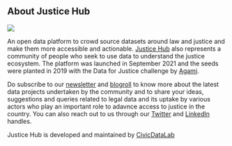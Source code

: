 ## About Justice Hub

[![][cover]](jh)

An open data platform to crowd source datasets around law and justice and make them more accessible and actionable. [Justice Hub][jh] also represents a community of people who seek to use data to understand the justice ecosystem. The platform was launched in September 2021 and the seeds were planted in 2019 with the Data for Justice challenge by [Agami][agami].

Do subscribe to our [newsletter][substack] and [blogroll][medium] to know more about the latest data projects undertaken by the community and to share your ideas, suggestions and queries related to legal data and its uptake by various actors who play an important role to adavnce access to justice in the country. You can also reach out to us through our [Twitter][tw] and [LinkedIn][li] handles. 

Justice Hub is developed and maintained by [CivicDataLab][cdl]

[jh]: https://justicehub.in/
[substack]: https://dataforjustice.substack.com/
[agami]: https://agami.in/
[cdl]: https://civicdatalab.in/
[tw]: https://twitter.com/JusticeHubIndia
[li]: https://in.linkedin.com/company/justice-hub-india
[medium]: https://medium.com/civicdatalab/tagged/law
[cover]: jh-banner.jpeg